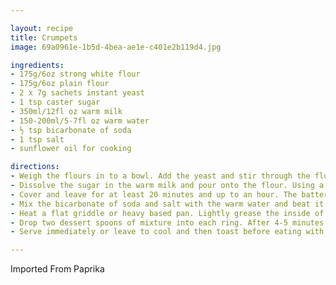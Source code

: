 ```yaml
---

layout: recipe
title: Crumpets
image: 69a0961e-1b5d-4bea-ae1e-c401e2b119d4.jpg

ingredients:
- 175g/6oz strong white flour
- 175g/6oz plain flour
- 2 x 7g sachets instant yeast
- 1 tsp caster sugar
- 350ml/12fl oz warm milk
- 150-200ml/5-7fl oz warm water
- ½ tsp bicarbonate of soda
- 1 tsp salt
- sunflower oil for cooking

directions:
- Weigh the flours in to a bowl. Add the yeast and stir through the flour.
- Dissolve the sugar in the warm milk and pour onto the flour. Using a wooden spoon beat until you have a smooth batter. This will take 3-4 minutes and is hard work, but is essential to produce the holes in the crumpets.
- Cover and leave for at least 20 minutes and up to an hour. The batter will rise and then begin to fall. You will see marks on the side of the bowl where the batter was before it dropped.
- Mix the bicarbonate of soda and salt with the warm water and beat it into the batter. Add about ¾ of the water and keep adding it until you get a double cream consistency. Cover and rest for 20 minutes.
- Heat a flat griddle or heavy based pan. Lightly grease the inside of four metal crumpet rings. Lightly grease the griddle. Sit the rings on the griddle over a medium heat.
- Drop two dessert spoons of mixture into each ring. After 4-5 minutes bubbles should appear and the surface should be set. Carefully turn the crumpets in their rings and cook for a further three minutes.
- Serve immediately or leave to cool and then toast before eating with plenty of butter.

---
```

Imported From Paprika